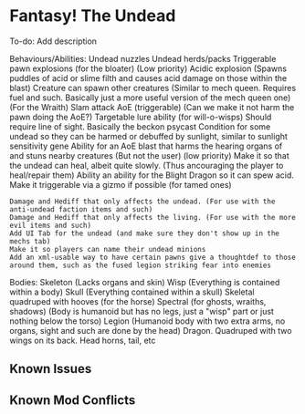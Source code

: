 # Fantasy! The Undead

To-do: Add description

Behaviours/Abilities:
	Undead nuzzles
	Undead herds/packs
	Triggerable pawn explosions (for the bloater) (Low priority)
	Acidic explosion (Spawns puddles of acid or slime filth and causes acid damage on those within the blast)
	Creature can spawn other creatures (Similar to mech queen. Requires fuel and such. Basically just a more useful version of the mech queen one) (For the Wraith)
	Slam attack AoE (triggerable) (Can we make it not harm the pawn doing the AoE?)
	Targetable lure ability (for will-o-wisps) Should require line of sight. Basically the beckon psycast
	Condition for some undead so they can be harmed or debuffed by sunlight, similar to sunlight sensitivity gene
	Ability for an AoE blast that harms the hearing organs of and stuns nearby creatures (But not the user) (low priority)
	Make it so that the undead can heal, albeit quite slowly. (Thus ancouraging the player to heal/repair them)
	Ability an ability for the Blight Dragon so it can spew acid. Make it triggerable via a gizmo if possible (for tamed ones)
	
	Damage and Hediff that only affects the undead. (For use with the anti-undead faction items and such)
	Damage and Hediff that only affects the living. (For use with the more evil items and such)
	Add UI Tab for the undead (and make sure they don't show up in the mechs tab)
	Make it so players can name their undead minions
	Add an xml-usable way to have certain pawns give a thoughtdef to those around them, such as the fused legion striking fear into enemies
	
Bodies:
	Skeleton (Lacks organs and skin)
	Wisp (Everything is contained within a body)
	Skull (Everything contained within a skull)
	Skeletal quadruped with hooves (for the horse)
	Spectral (for ghosts, wraiths, shadows) (Body is humanoid but has no legs, just a "wisp" part or just nothing below the torso)
	Legion (Humanoid body with two extra arms, no organs, sight and such are done by the head)
	Dragon. Quadruped with two wings on its back. Head horns, tail, etc
	


## Known Issues

## Known Mod Conflicts
